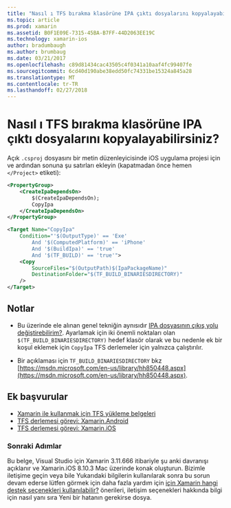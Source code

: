 ```yaml
---
title: "Nasıl ı TFS bırakma klasörüne IPA çıktı dosyalarını kopyalayabilirsiniz?"
ms.topic: article
ms.prod: xamarin
ms.assetid: B0F1E09E-7315-45BA-B7FF-44D2063EE19C
ms.technology: xamarin-ios
author: bradumbaugh
ms.author: brumbaug
ms.date: 03/21/2017
ms.openlocfilehash: c89d81434cac43505c4f0341a10aaf4fc99407fe
ms.sourcegitcommit: 6cd40d190abe38edd50fc74331be15324a845a28
ms.translationtype: MT
ms.contentlocale: tr-TR
ms.lasthandoff: 02/27/2018
---
```

# <a name="how-can-i-copy-ipa-output-files-to-the-tfs-drop-folder"></a>Nasıl ı TFS bırakma klasörüne IPA çıktı dosyalarını kopyalayabilirsiniz?

Açık `.csproj` dosyasını bir metin düzenleyicisinde iOS uygulama projesi için ve ardından sonuna şu satırları ekleyin (kapatmadan önce hemen `</Project>` etiketi):

```xml
<PropertyGroup>
    <CreateIpaDependsOn>
        $(CreateIpaDependsOn);
        CopyIpa
    </CreateIpaDependsOn>
</PropertyGroup>

<Target Name="CopyIpa"
    Condition="'$(OutputType)' == 'Exe'
        And '$(ComputedPlatform)' == 'iPhone'
        And '$(BuildIpa)' == 'true'
        And '$(TF_BUILD)' == 'true'">
    <Copy
        SourceFiles="$(OutputPath)$(IpaPackageName)"
        DestinationFolder="$(TF_BUILD_BINARIESDIRECTORY)"
    />
</Target>
```

## <a name="notes"></a>Notlar

-   Bu üzerinde ele alınan genel tekniğin aynısıdır [IPA dosyasının çıkış yolu değiştirebilirim?](~/ios/troubleshooting/questions/ipa-output-path.md). Ayarlamak için iki önemli noktaları olan `$(TF_BUILD_BINARIESDIRECTORY)` hedef klasör olarak ve bu nedenle ek bir koşul eklemek için `CopyIpa` TFS derlemeler için yalnızca çalıştırılır.

-   Bir açıklaması için `TF_BUILD_BINARIESDIRECTORY` bkz [https://msdn.microsoft.com/en-us/library/hh850448.aspx](https://msdn.microsoft.com/en-us/library/hh850448.aspx).

## <a name="additional-references"></a>Ek başvurular

- [Xamarin ile kullanmak için TFS yükleme belgeleri](https://docs.microsoft.com/vsts/tfvc/overview)
- [TFS derlemesi görevi: Xamarin.Android](https://docs.microsoft.com/en-us/vsts/build-release/tasks/build/xamarin-android)
- [TFS derlemesi görevi: Xamarin.iOS](https://docs.microsoft.com/en-us/vsts/build-release/tasks/build/xamarin-ios)

### <a name="next-steps"></a>Sonraki Adımlar
Bu belge, Visual Studio için Xamarin 3.11.666 itibariyle şu anki davranışı açıklanır ve Xamarin.iOS 8.10.3 Mac üzerinde konak oluşturun. Bizimle iletişime geçin veya bile Yukarıdaki bilgilerin kullanılarak sonra bu sorun devam ederse lütfen görmek için daha fazla yardım için [için Xamarin hangi destek seçenekleri kullanılabilir?](~/cross-platform/troubleshooting/support-options.md) önerileri, iletişim seçenekleri hakkında bilgi için nasıl yanı sıra Yeni bir hatanın gerekirse dosya. 



